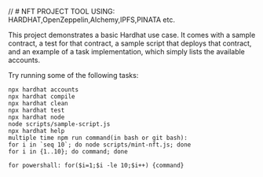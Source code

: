 // # NFT PROJECT TOOL USING: HARDHAT,OpenZeppelin,Alchemy,IPFS,PINATA etc.

This project demonstrates a basic Hardhat use case. It comes with a sample contract, a test for that contract, a sample script that deploys that contract, and an example of a task implementation, which simply lists the available accounts.

Try running some of the following tasks:

```shell
npx hardhat accounts
npx hardhat compile
npx hardhat clean
npx hardhat test
npx hardhat node
node scripts/sample-script.js
npx hardhat help
multiple time npm run command(in bash or git bash): 
for i in `seq 10`; do node scripts/mint-nft.js; done 
for i in {1..10}; do command; done

for powershall: for($i=1;$i -le 10;$i++) {command}
```
 

